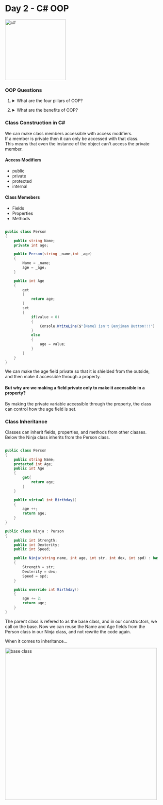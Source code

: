 # Day 2 - C# OOP

<img src="https://upload.wikimedia.org/wikipedia/commons/thumb/7/7a/C_Sharp_logo.svg/800px-C_Sharp_logo.svg.png" alt="c#" width="200px" />

### OOP Questions

1. <details>
    <summary>What are the four pillars of OOP?</summary>
    <ul>
        <li>Encapsulation</li>
        <li>Abstraction</li>
        <li>Polymorphism</li>
        <li>Inheritance</li>
    </ul>
</details>

2. <details>
    <summary>What are the benefits of OOP?</summary>
    <ul>
        <li>Resuability</li>
        <li>Simplicity</li>
        <li>Easily Maintainable</li>
        <li>Security for Class Variables</li>
    </ul>
</details>

### Class Construction in C#

We can make class members accessible with access modifiers.<br>
If a member is private then it can only be accessed with that class.<br>
This means that even the instance of the object can't access the private member.

#### Access Modifiers

* public
* private
* protected
* internal

#### Class Memebers

* Fields
* Properties
* Methods


```cs

public class Person
{
    public string Name;
    private int age;

    public Person(string _name,int _age)
    {
        Name = _name;
        age = _age;
    }

    public int Age
    {
        get
        {
            return age;
        }
        set
        {
            if(value < 0)
            {
                Console.WriteLine($"{Name} isn't Benjiman Button!!!")
            }
            else
            {
                age = value;
            }
        }
    }
}
```

We can make the age field private so that it is shielded from the outside, and then make it accessible through a property.

#### But why are we making a field private only to make it accessible in a property?

By making the private variable accessible through the property, the class can control how the age field is set.<br>



### Class Inheritance

Classes can inherit fields, properties, and methods from other classes.<br>
Below the Ninja class inherits from the Person class.

```cs

public class Person
{
    public string Name;
    protected int Age;
    public int Age
    {
        get{
            return age;
        }
    }

    public virtual int Birthday()
    {
        age ++;
        return age;
    }
}

public class Ninja : Person
{
    public int Strength;
    public int Dexterity;
    public int Speed;

    public Ninja(string name, int age, int str, int dex, int spd) : base(name,age)
    {
        Strength = str;
        Dexterity = dex;
        Speed = spd;
    }

    public override int Birthday()
    {
        age += 2;
        return age;
    }
}

```

The parent class is refered to as the base class, and in our constructors, we call on the base.  Now we can reuse the Name and Age fields from the Person class in our Ninja class, and not rewrite the code again.

When it comes to inheritance...

<img src="https://i.imgflip.com/3v4xco.jpg" alt="base class" height="500px" />

